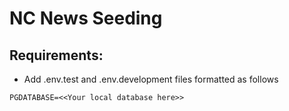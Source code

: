 # NC News Seeding

## Requirements:

-   Add .env.test and .env.development files formatted as follows

```text
PGDATABASE=<<Your local database here>>
```
